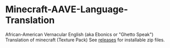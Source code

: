 # Minecraft-AAVE-Language-Translation
African-American Vernacular English (aka Ebonics or "Ghetto Speak") Translation of minecraft (Texture Pack)
See [releases](https://github.com/sl4vkek/Minecraft-AAVE-Language-Translation/releases) for installable zip files.
